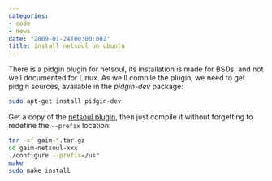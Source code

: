 ```yaml
---
categories:
- code
- news
date: "2009-01-24T00:00:00Z"
title: install netsoul on ubuntu
---
```


There is a pidgin plugin for netsoul, its installation is made for
BSDs, and not well documented for Linux.  As we'll compile the plugin,
we need to get pidgin sources, available in the *pidgin-dev* package:

```bash
sudo apt-get install pidgin-dev
```

Get a copy of the [netsoul plugin](http://sourceforge.net/projects/gaim-netsoul),
then just compile it without forgetting to redefine the `--prefix` location:

```bash
tar -xf gaim-*.tar.gz
cd gaim-netsoul-xxx
./configure --prefix=/usr
make
sudo make install
```
